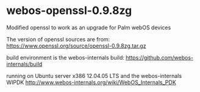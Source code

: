 # webos-openssl-0.9.8zg
Modified openssl to work as an upgrade for Palm webOS devices

The version of openssl sources are from:
https://www.openssl.org/source/openssl-0.9.8zg.tar.gz

build environment is the webos-internals build:
https://github.com/webos-internals/build

running on Ubuntu server x386 12.04.05 LTS and the webos-internals WIPDK
http://www.webos-internals.org/wiki/WebOS_Internals_PDK
